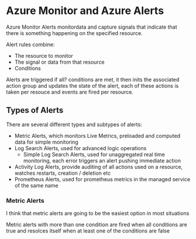 # Azure Monitor and Azure Alerts

Azure Monitor Alerts monitordata and capture signals that indicate that there is something happening on the specified resource.

Alert rules combine:

- The resource to monitor
- The signal or data from that resource
- Conditions

Alerts are triggered if all? conditions are met, it then inits the associated action group and updates the state of the alert, each of these actions is taken per resouce and events are fired per resource.

## Types of Alerts

There are several different types and subtypes of alerts:

- Metric Alerts, which monitors Live Metrics, preloaded and computed data for simple monitoring
- Log Search Alerts, used for advanced logic operations
    - Simple Log Search Alerts, used for unaggregated real time monitoring, each error triggers an alert pushing immediate action
- Activity Log Alerts, provide auditing of all actions used on a resource, watches restarts, creation / deletion etc
- Prometheus Alerts, used for prometheus metrics in the managed service of the same name

### Metric Alerts

I think that metric alerts are going to be the easiest option in most situations

Metric alerts with more than one condition are fired when all conditions are true and resolces itself when at least one of the conditions are false 
